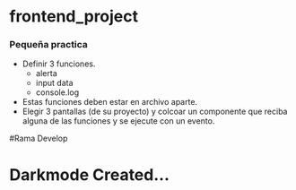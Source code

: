 # frontend_project

### Pequeña practica

* Definir 3 funciones.
    * alerta
    * input data
    * console.log
* Estas funciones deben estar en archivo aparte.
* Elegir 3 pantallas (de su proyecto) y colcoar un componente que reciba alguna de las funciones y se ejecute con un evento. 


#Rama Develop

# Darkmode Created...